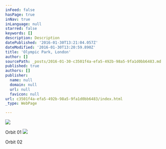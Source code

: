 ```yaml
---
inFeed: false
hasPage: true
inNav: true
inLanguage: null
starred: false
keywords: []
description: Description
datePublished: '2016-01-30T13:21:04.057Z'
dateModified: '2016-01-30T13:20:59.890Z'
title: 'Olympic Park, London'
author: []
sourcePath: _posts/2016-01-30-c3501f4a-efa5-492b-98a5-9fa1d0bb6483.md
published: true
authors: []
publisher:
  name: null
  domain: null
  url: null
  favicon: null
url: c3501f4a-efa5-492b-98a5-9fa1d0bb6483/index.html
_type: WebPage

---
```

![](https://s3-us-west-2.amazonaws.com/the-grid-img/p/41e762c42dd6d9815ae2c74750cd81d3f90e97ad.jpg)

Orbit 01
![](https://s3-us-west-2.amazonaws.com/the-grid-img/p/27e1619a5b1da7fe6210c1b6e7278095adbb90f7.jpg)

Orbit 02